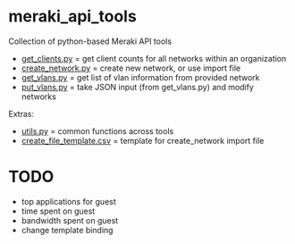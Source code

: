 # meraki_api_tools

Collection of python-based Meraki API tools

* [get_clients.py](get_clients.py) = get client counts for all networks within an organization
* [create_network.py](create_network.py) = create new network, or use import file
* [get_vlans.py](get_vlans.py) = get list of vlan information from provided network
* [put_vlans.py](put_vlans.py) = take JSON input (from get_vlans.py) and modify networks

Extras:

* [utils.py](utils.py) = common functions across tools
* [create_file_template.csv](create_file_template.csv) = template for create_network import file


# TODO

* top applications for guest
* time spent on guest
* bandwidth spent on guest
* change template binding
